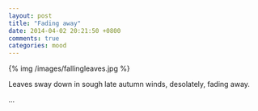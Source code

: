 ```yaml
---
layout: post
title: "Fading away"
date: 2014-04-02 20:21:50 +0800
comments: true
categories: mood
---
```

{% img /images/fallingleaves.jpg %}  

Leaves sway down in sough late autumn winds, desolately, fading away.<!--more-->  
  
...